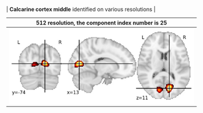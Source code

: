


| **Calcarine cortex middle** identified on various resolutions |

| 512 resolution, the component index number is 25|  
|:---:|  
| ![Component 512](../512/final/25.jpg "From component 512: Calcarine cortex middle") |